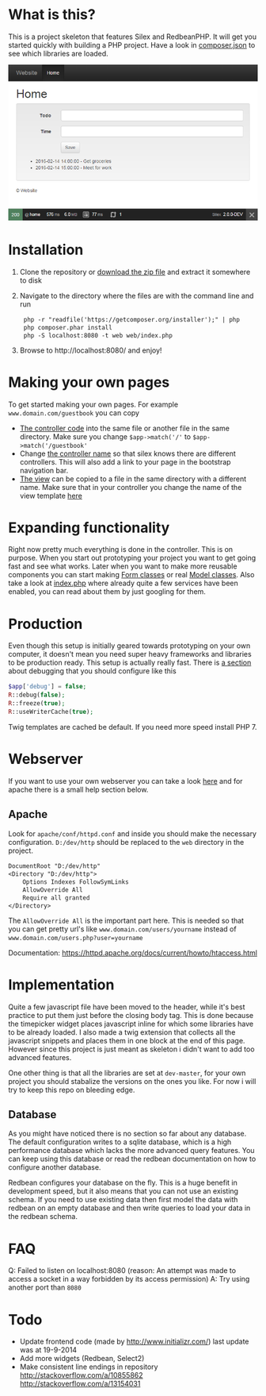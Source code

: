 # What is this? #
This is a project skeleton that features Silex and RedbeanPHP. It will get you started quickly with building a PHP project. Have a look in [composer.json](https://github.com/flip111/Silex-Redbean-skeleton/blob/9cd3c830e29cfa021691ae7d7a4378559dcc9dd8/composer.json#L2-L14) to see which libraries are loaded.

![Screenshot of homepage](/screenshot.png?raw=true "Screenshot of homepage")

# Installation #
1. Clone the repository or [download the zip file](https://github.com/flip111/Silex-Redbean-skeleton/archive/master.zip) and extract it somewhere to disk
2. Navigate to the directory where the files are with the command line and run

        php -r "readfile('https://getcomposer.org/installer');" | php
        php composer.phar install
        php -S localhost:8080 -t web web/index.php

3. Browse to http://localhost:8080/ and enjoy!

# Making your own pages #
To get started making your own pages. For example `www.domain.com/guestbook` you can copy

* [The controller code](https://github.com/flip111/Silex-Redbean-skeleton/blob/453f178f5a642babf1cce1ba530dc0cbe0514335/src/Controller/home.php#L8-L41) into the same file or another file in the same directory. Make sure you change `$app->match('/'` to `$app->match('/guestbook'`
* Change [the controller name](https://github.com/flip111/Silex-Redbean-skeleton/blob/453f178f5a642babf1cce1ba530dc0cbe0514335/src/Controller/home.php#L41) so that silex knows there are different controllers. This will also add a link to your page in the bootstrap navigation bar.
* [The view](https://github.com/flip111/Silex-Redbean-skeleton/blob/453f178f5a642babf1cce1ba530dc0cbe0514335/src/View/home.html.twig) can be copied to a file in the same directory with a different name. Make sure that in your controller you change the name of the view template [here](https://github.com/flip111/Silex-Redbean-skeleton/blob/453f178f5a642babf1cce1ba530dc0cbe0514335/src/Controller/home.php#L37)

# Expanding functionality #
Right now pretty much everything is done in the controller. This is on purpose. When you start out prototyping your project you want to get going fast and see what works. Later when you want to make more reusable components you can start making [Form classes](http://symfony.com/doc/current/book/forms.html) or real [Model classes](http://www.redbeanphp.com/models). Also take a look at [index.php](https://github.com/flip111/Silex-Redbean-skeleton/blob/453f178f5a642babf1cce1ba530dc0cbe0514335/web/index.php#L31-L74) where already quite a few services have been enabled, you can read about them by just googling for them.

# Production #
Even though this setup is initially geared towards prototyping on your own computer, it doesn't mean you need super heavy frameworks and libraries to be production ready. This setup is actually really fast. There is [a section](https://github.com/flip111/Silex-Redbean-skeleton/blob/453f178f5a642babf1cce1ba530dc0cbe0514335/web/index.php#L19-L25) about debugging that you should configure like this
```php
$app['debug'] = false;
R::debug(false);
R::freeze(true);
R::useWriterCache(true);
```
Twig templates are cached be default. If you need more speed install PHP 7.

# Webserver #
If you want to use your own webserver you can take a look [here](http://silex.sensiolabs.org/doc/web_servers.html) and for apache there is a small help section below.

## Apache ##
Look for `apache/conf/httpd.conf` and inside you should make the necessary configuration. `D:/dev/http` should be replaced to the `web` directory in the project.

```
DocumentRoot "D:/dev/http"
<Directory "D:/dev/http">
    Options Indexes FollowSymLinks
    AllowOverride All
    Require all granted
</Directory>
```

The `AllowOverride All` is the important part here. This is needed so that you can get pretty url's like `www.domain.com/users/yourname` instead of `www.domain.com/users.php?user=yourname`

Documentation: https://httpd.apache.org/docs/current/howto/htaccess.html

# Implementation #
Quite a few javascript file have been moved to the header, while it's best practice to put them just before the closing body tag. This is done because the timepicker widget places javascript inline for which some libraries have to be already loaded. I also made a twig extension that collects all the javascript snippets and places them in one block at the end of this page. However since this project is just meant as skeleton i didn't want to add too advanced features.

One other thing is that all the libraries are set at `dev-master`, for your own project you should stabalize the versions on the ones you like. For now i will try to keep this repo on bleeding edge.

## Database ##
As you might have noticed there is no section so far about any database. The default configuration writes to a sqlite database, which is a high performance database which lacks the more advanced query features. You can keep using this database or read the redbean documentation on how to configure another database.

Redbean configures your database on the fly. This is a huge benefit in development speed, but it also means that you can not use an existing schema. If you need to use existing data then first model the data with redbean on an empty database and then write queries to load your data in the redbean schema.

# FAQ #
Q: Failed to listen on localhost:8080 (reason: An attempt was made to access a socket in a way forbidden by its access permission)
A: Try using another port than `8080`

# Todo #
* Update frontend code (made by http://www.initializr.com/) last update was at 19-9-2014
* Add more widgets (Redbean, Select2)
* Make consistent line endings in repository http://stackoverflow.com/a/10855862 http://stackoverflow.com/a/13154031